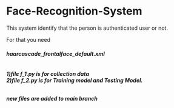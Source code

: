 # Face-Recognition-System

This system identify that the person is authenticated user or not.

For that you need <h5><b>haarcascade_frontalface_default.xml<h5> 
  
<br>1)file f_1.py is for collection data
<br>2)file f_2.py is for Training model and Testing Model.

<br> new files are added to main branch
